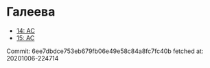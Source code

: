 # Галеева
- [14: AC](14.md)
- [15: AC](15.md)

Commit: 6ee7dbdce753eb679fb06e49e58c84a8fc7fc40b
 fetched at: 20201006-224714
